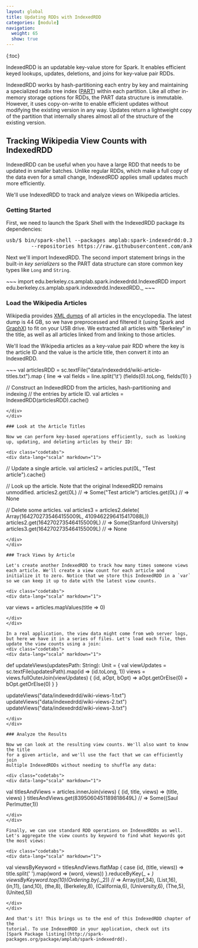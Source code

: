 ```yaml
---
layout: global
title: Updating RDDs with IndexedRDD
categories: [module]
navigation:
  weight: 65
  show: true
---
```


{:toc}

IndexedRDD is an updatable key-value store for Spark. It enables efficient keyed
lookups, updates, deletions, and joins for key-value pair RDDs.

IndexedRDD works by hash-partitioning each entry by key and maintaining a
specialized radix tree index ([PART](https://github.com/ankurdave/part)) within
each partition. Like all other in-memory storage options for RDDs, the PART data
structure is immutable. However, it uses copy-on-write to enable efficient
updates without modifying the existing version in any way. Updates return a
lightweight copy of the partition that internally shares almost all of the
structure of the existing version.

## Tracking Wikipedia View Counts with IndexedRDD

IndexedRDD can be useful when you have a large RDD that needs to be updated in
smaller batches. Unlike regular RDDs, which make a full copy of the data even
for a small change, IndexedRDD applies small updates much more efficiently.

We'll use IndexedRDD to track and analyze views on Wikipedia articles.

### Getting Started

First, we need to launch the Spark Shell with the IndexedRDD package its
dependencies:

<pre class="prettyprint lang-bsh">
usb/$ bin/spark-shell --packages amplab:spark-indexedrdd:0.3 \
        --repositories https://raw.githubusercontent.com/ankurdave/maven-repo/master
</pre>

Next we'll import IndexedRDD. The second import statement brings in the built-in
*key serializers* so the PART data structure can store common key types like
`Long` and `String`.

<div class="codetabs">
<div data-lang="scala" markdown="1">
~~~
import edu.berkeley.cs.amplab.spark.indexedrdd.IndexedRDD
import edu.berkeley.cs.amplab.spark.indexedrdd.IndexedRDD._
~~~
</div>
</div>

### Load the Wikipedia Articles

Wikipedia provides [XML dumps](http://en.wikipedia.org/wiki/Wikipedia:Database_download#English-language_Wikipedia) of all articles in the encyclopedia. The latest dump is 44 GB, so we have preprocessed and filtered it (using Spark and [GraphX](graph-analytics-with-graphx.html)) to fit on your USB drive. We extracted all articles with "Berkeley" in the title, as well as all articles linked from and linking to those articles.

We'll load the Wikipedia articles as a key-value pair RDD where the key is the article ID and the value is the article title, then convert it into an IndexedRDD.

<div class="codetabs">
<div data-lang="scala" markdown="1">
~~~
val articlesRDD = sc.textFile("data/indexedrdd/wiki-article-titles.txt").map {
  line =>
    val fields = line.split('\t')
    (fields(0).toLong, fields(1))
}

// Construct an IndexedRDD from the articles, hash-partitioning and indexing
// the entries by article ID.
val articles = IndexedRDD(articlesRDD).cache()
~~~
</div>
</div>

### Look at the Article Titles

Now we can perform key-based operations efficiently, such as looking up, updating, and deleting articles by their ID:

<div class="codetabs">
<div data-lang="scala" markdown="1">
~~~
// Update a single article.
val articles2 = articles.put(0L, "Test article").cache()

// Look up the article. Note that the original IndexedRDD remains unmodified.
articles2.get(0L) // => Some("Test article")
articles.get(0L) // => None

// Delete some articles.
val articles3 = articles2.delete(
  Array(1642702735464155009L, 4109462296415417088L))
articles2.get(1642702735464155009L) // => Some(Stanford University)
articles3.get(1642702735464155009L) // => None
~~~
</div>
</div>

### Track Views by Article

Let's create another IndexedRDD to track how many times someone views each article. We'll create a view count for each article and initialize it to zero. Notice that we store this IndexedRDD in a `var` so we can keep it up to date with the latest view counts.

<div class="codetabs">
<div data-lang="scala" markdown="1">
~~~
var views = articles.mapValues(title => 0)
~~~
</div>
</div>

In a real application, the view data might come from web server logs, but here we have it in a series of files. Let's load each file, then update the view counts using a join:
<div class="codetabs">
<div data-lang="scala" markdown="1">
~~~
def updateViews(updatesPath: String): Unit = {
  val viewUpdates = sc.textFile(updatesPath).map(id => (id.toLong, 1))
  views = views.fullOuterJoin(viewUpdates) {
    (id, aOpt, bOpt) => aOpt.getOrElse(0) + bOpt.getOrElse(0)
  }
}

updateViews("data/indexedrdd/wiki-views-1.txt")
updateViews("data/indexedrdd/wiki-views-2.txt")
updateViews("data/indexedrdd/wiki-views-3.txt")
~~~
</div>
</div>

### Analyze the Results

Now we can look at the resulting view counts. We'll also want to know the title
for a given article, and we'll use the fact that we can efficiently join
multiple IndexedRDDs without needing to shuffle any data:

<div class="codetabs">
<div data-lang="scala" markdown="1">
~~~
val titlesAndViews = articles.innerJoin(views) {
  (id, title, views) => (title, views)
}
titlesAndViews.get(8395060451189818649L) // => Some((Saul Perlmutter,1))
~~~
</div>
</div>

Finally, we can use standard RDD operations on IndexedRDDs as well. Let's aggregate the view counts by keyword to find what keywords got the most views:

<div class="codetabs">
<div data-lang="scala" markdown="1">
~~~
val viewsByKeyword = titlesAndViews.flatMap {
  case (id, (title, views)) => title.split(' ').map(word => (word, views))
}.reduceByKey(_ + _)
viewsByKeyword.top(10)(Ordering.by(_._2))
// => Array((of,34), (List,16), (in,11), (and,10), (the,8), (Berkeley,8), (California,6), (University,6), (The,5), (United,5))
~~~
</div>
</div>

And that's it! This brings us to the end of this IndexedRDD chapter of the
tutorial. To use IndexedRDD in your application, check out its
[Spark Package listing](http://spark-packages.org/package/amplab/spark-indexedrdd).
